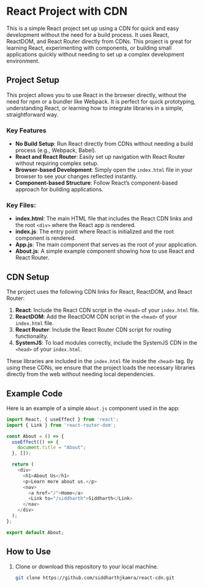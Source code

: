 # React Project with CDN

This is a simple React project set up using a CDN for quick and easy development without the need for a build process. It uses React, ReactDOM, and React Router directly from CDNs. This project is great for learning React, experimenting with components, or building small applications quickly without needing to set up a complex development environment.

## Project Setup

This project allows you to use React in the browser directly, without the need for npm or a bundler like Webpack. It is perfect for quick prototyping, understanding React, or learning how to integrate libraries in a simple, straightforward way.

### Key Features

- **No Build Setup**: Run React directly from CDNs without needing a build process (e.g., Webpack, Babel).
- **React and React Router**: Easily set up navigation with React Router without requiring complex setup.
- **Browser-based Development**: Simply open the `index.html` file in your browser to see your changes reflected instantly.
- **Component-based Structure**: Follow React’s component-based approach for building applications.

### Key Files:

- **index.html**: The main HTML file that includes the React CDN links and the root `<div>` where the React app is rendered.
- **index.js**: The entry point where React is initialized and the root component is rendered.
- **App.js**: The main component that serves as the root of your application.
- **About.js**: A simple example component showing how to use React and React Router.

## CDN Setup

The project uses the following CDN links for React, ReactDOM, and React Router:

1. **React**: Include the React CDN script in the `<head>` of your `index.html` file.
2. **ReactDOM**: Add the ReactDOM CDN script in the `<head>` of your `index.html` file.
3. **React Router**: Include the React Router CDN script for routing functionality.
4. **SystemJS**: To load modules correctly, include the SystemJS CDN in the `<head>` of your `index.html`.

These libraries are included in the `index.html` file inside the `<head>` tag. By using these CDNs, we ensure that the project loads the necessary libraries directly from the web without needing local dependencies.

## Example Code

Here is an example of a simple `About.js` component used in the app:

```js
import React, { useEffect } from 'react';
import { Link } from 'react-router-dom';

const About = () => {
  useEffect(() => {
    document.title = "About";
  }, []);

  return (
    <div>
      <h1>About Us</h1>
      <p>Learn more about us.</p>
      <nav>
        <a href="/">Home</a>
        <Link to="/siddharth">Siddharth</Link>
      </nav>
    </div>
  );
};

export default About;
```

## How to Use

1. Clone or download this repository to your local machine.

   ```bash
   git clone https://github.com/siddharthjkamra/react-cdn.git
